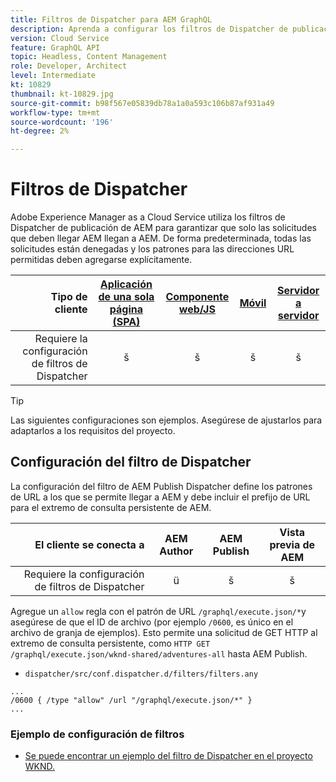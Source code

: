 ```yaml
---
title: Filtros de Dispatcher para AEM GraphQL
description: Aprenda a configurar los filtros de Dispatcher de publicación de AEM para utilizarlos con AEM GraphQL.
version: Cloud Service
feature: GraphQL API
topic: Headless, Content Management
role: Developer, Architect
level: Intermediate
kt: 10829
thumbnail: kt-10829.jpg
source-git-commit: b98f567e05839db78a1a0a593c106b87af931a49
workflow-type: tm+mt
source-wordcount: '196'
ht-degree: 2%

---
```



# Filtros de Dispatcher

Adobe Experience Manager as a Cloud Service utiliza los filtros de Dispatcher de publicación de AEM para garantizar que solo las solicitudes que deben llegar AEM llegan a AEM. De forma predeterminada, todas las solicitudes están denegadas y los patrones para las direcciones URL permitidas deben agregarse explícitamente.

| Tipo de cliente | [Aplicación de una sola página (SPA)](../spa.md) | [Componente web/JS](../web-component.md) | [Móvil](../mobile.md) | [Servidor a servidor](../server-to-server.md) |
|------------------------------------------:|:---------------------:|:----------------:|:---------:|:----------------:|
| Requiere la configuración de filtros de Dispatcher | š | š | š | š |

>[!TIP]
>
> Las siguientes configuraciones son ejemplos. Asegúrese de ajustarlos para adaptarlos a los requisitos del proyecto.

## Configuración del filtro de Dispatcher

La configuración del filtro de AEM Publish Dispatcher define los patrones de URL a los que se permite llegar a AEM y debe incluir el prefijo de URL para el extremo de consulta persistente de AEM.

| El cliente se conecta a | AEM Author | AEM Publish | Vista previa de AEM |
|------------------------------------------:|:----------:|:-------------:|:-------------:|
| Requiere la configuración de filtros de Dispatcher | ü | š | š |

Agregue un `allow` regla con el patrón de URL `/graphql/execute.json/*`y asegúrese de que el ID de archivo (por ejemplo `/0600`, es único en el archivo de granja de ejemplos).
Esto permite una solicitud de GET HTTP al extremo de consulta persistente, como `HTTP GET /graphql/execute.json/wknd-shared/adventures-all` hasta AEM Publish.

+ `dispatcher/src/conf.dispatcher.d/filters/filters.any`

```
...
/0600 { /type "allow" /url "/graphql/execute.json/*" }
...
```

### Ejemplo de configuración de filtros

+ [Se puede encontrar un ejemplo del filtro de Dispatcher en el proyecto WKND.](https://github.com/adobe/aem-guides-wknd/blob/main/dispatcher/src/conf.dispatcher.d/filters/filters.any#L28)